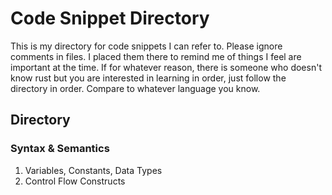 # Code Snippet Directory

This is my directory for code snippets I can refer to. Please ignore comments 
in files. I placed them there to remind me of things I feel are important at the
time. If for whatever reason, there is someone who doesn't know rust but you are
interested in learning in order, just follow the directory in order. Compare to 
whatever language you know.

## Directory 

### Syntax & Semantics

1. Variables, Constants, Data Types
2. Control Flow Constructs